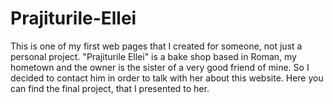 # Prajiturile-Ellei

This is one of my first web pages that I created for someone, not just a personal project. "Prajiturile Ellei" is a bake shop based in Roman, my hometown and the owner is the sister of a very good friend of mine. So I decided to contact him in order to talk with her about this website. Here you can find the final project, that I presented to her.
